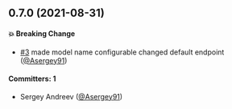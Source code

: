 ## 0.7.0 (2021-08-31)

#### :boom: Breaking Change
* [#3](https://github.com/lblod/ember-vo-mu-file-upload/pull/3) made model name configurable changed default endpoint ([@Asergey91](https://github.com/Asergey91))

#### Committers: 1
- Sergey Andreev ([@Asergey91](https://github.com/Asergey91))

